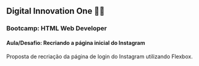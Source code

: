 ## Digital Innovation One 👨‍🎓

### Bootcamp: HTML Web Developer

#### Aula/Desafio: Recriando a página inicial do Instagram

Proposta de recriação da página de login do Instagram utilizando Flexbox.

